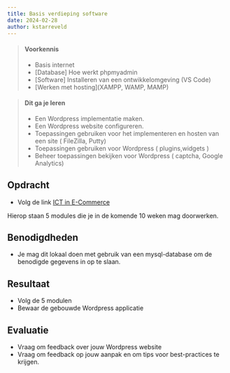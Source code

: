 ```yaml
---
title: Basis verdieping software 
date: 2024-02-28
author: kstarreveld
---
```


> #### Voorkennis
> * Basis internet
> * [Database] Hoe werkt phpmyadmin
> * [Software] Installeren van een ontwikkelomgeving (VS Code)
> * [Werken met hosting](XAMPP, WAMP, MAMP)

> #### Dit ga je leren
> * Een Wordpress implementatie maken. 
> * Een Wordpress website configureren.
> * Toepassingen gebruiken voor het implementeren en hosten van een site ( FileZilla, Putty)
> * Toepassingen gebruiken voor Wordpress ( plugins,widgets )
> * Beheer toepassingen bekijken voor Wordpress ( captcha, Google Analytics)

## Opdracht
*  Volg de link 
[ICT in E-Commerce](https://xerte.deltion.nl/play.php?template_id=1792#page1)

Hierop staan 5 modules die je in de komende 10 weken mag doorwerken.

## Benodigdheden
* Je mag dit lokaal doen met gebruik van een mysql-database om de benodigde gegevens in op te slaan.

## Resultaat
* Volg de 5 modulen
* Bewaar de gebouwde Wordpress applicatie 

## Evaluatie
* Vraag om feedback over jouw Wordpress website
* Vraag om feedback op jouw aanpak en om tips voor best-practices te krijgen.<br>
